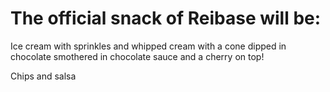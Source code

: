 # The official snack of Reibase will be:

Ice cream with sprinkles and whipped cream with a cone dipped in chocolate smothered in chocolate sauce and a cherry on top!


Chips and salsa
